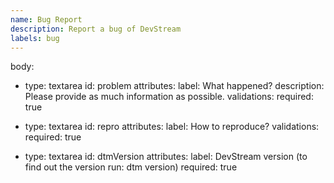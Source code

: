 ```yaml
---
name: Bug Report
description: Report a bug of DevStream
labels: bug
---
```


body:
- type: textarea
  id: problem
  attributes:
  label: What happened?
  description: Please provide as much information as possible.
  validations:
  required: true

- type: textarea
  id: repro
  attributes:
  label: How to reproduce?
  validations:
  required: true

- type: textarea
  id: dtmVersion
  attributes:
  label: DevStream version (to find out the version run: dtm version)
  required: true
